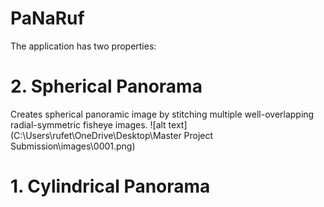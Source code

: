 # PaNaRuf
The application has two properties:


# 2. Spherical Panorama
  Creates spherical panoramic image by stitching multiple well-overlapping radial-symmetric fisheye images.
  ![alt text](C:\Users\rufet\OneDrive\Desktop\Master Project Submission\images\0001.png)
# 1. Cylindrical Panorama
     

